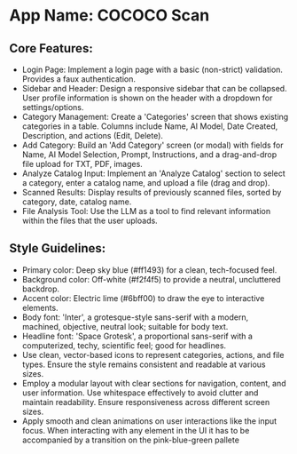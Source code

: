 # **App Name**: COCOCO Scan

## Core Features:

- Login Page: Implement a login page with a basic (non-strict) validation. Provides a faux authentication.
- Sidebar and Header: Design a responsive sidebar that can be collapsed. User profile information is shown on the header with a dropdown for settings/options.
- Category Management: Create a 'Categories' screen that shows existing categories in a table. Columns include Name, AI Model, Date Created, Description, and actions (Edit, Delete).
- Add Category: Build an 'Add Category' screen (or modal) with fields for Name, AI Model Selection, Prompt, Instructions, and a drag-and-drop file upload for TXT, PDF, images.
- Analyze Catalog Input: Implement an 'Analyze Catalog' section to select a category, enter a catalog name, and upload a file (drag and drop).
- Scanned Results: Display results of previously scanned files, sorted by category, date, catalog name.
- File Analysis Tool: Use the LLM as a tool to find relevant information within the files that the user uploads.

## Style Guidelines:

- Primary color: Deep sky blue (#ff1493) for a clean, tech-focused feel.
- Background color: Off-white (#f2f4f5) to provide a neutral, uncluttered backdrop.
- Accent color: Electric lime (#6bff00) to draw the eye to interactive elements.
- Body font: 'Inter', a grotesque-style sans-serif with a modern, machined, objective, neutral look; suitable for body text.
- Headline font: 'Space Grotesk', a proportional sans-serif with a computerized, techy, scientific feel; good for headlines.
- Use clean, vector-based icons to represent categories, actions, and file types. Ensure the style remains consistent and readable at various sizes.
- Employ a modular layout with clear sections for navigation, content, and user information. Use whitespace effectively to avoid clutter and maintain readability. Ensure responsiveness across different screen sizes.
- Apply smooth and clean animations on user interactions like the input focus. When interacting with any element in the UI it has to be accompanied by a transition on the pink-blue-green pallete